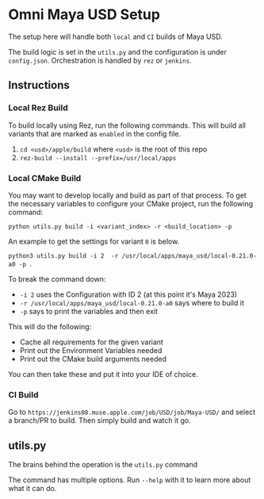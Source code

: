 # Omni Maya USD Setup

The setup here will handle both `local` and `CI` builds of Maya USD.

The build logic is set in the `utils.py` and the configuration is under `config.json`.
Orchestration is handled by `rez` or `jenkins`.

## Instructions

### Local Rez Build

To build locally using Rez, run the following commands.
This will build all variants that are marked as `enabled` in the config file.

1. `cd <usd>/apple/build` where `<usd>` is the root of this repo
2. `rez-build --install --prefix=/usr/local/apps`

### Local CMake Build

You may want to develop locally and build as part of that process.
To get the necessary variables to configure your CMake project, run the following command:

`python utils.py build -i <variant_index> -r <build_location> -p`

An example to get the settings for variant `0` is below.

`python3 utils.py build -i 2  -r /usr/local/apps/maya_usd/local-0.21.0-a0 -p `.

To break the command down:

* `-i 2` uses the Configuration with ID 2 (at this point it's Maya 2023)
* `-r /usr/local/apps/maya_usd/local-0.21.0-a0` says where to build it
* `-p` says to print the variables and then exit

This will do the following:

* Cache all requirements for the given variant
* Print out the Environment Variables needed
* Print out the CMake build arguments needed

You can then take these and put it into your IDE of choice.

### CI Build

Go to `https://jenkins08.muse.apple.com/job/USD/job/Maya-USD/` and select a branch/PR to build.
Then simply build and watch it go.

## utils.py

The brains behind the operation is the `utils.py` command

The command has multiple options. Run `--help` with it to learn more about what it can do.
